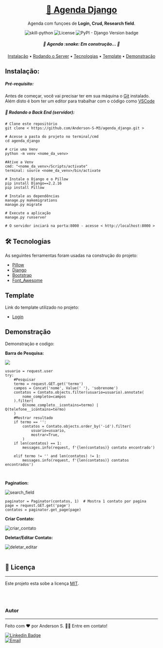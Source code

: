 <h1 align="center">
<a href="https://github.com/Anderson-S-M3/agenda_django">🔗 Agenda Django</a>
</h1>

<p align="center">Agenda com funçoes de <b>Login, Crud, Research field</b>.</p>

<p align="center">
<img alt="skill-python" src="https://img.shields.io/badge/Python-3776AB?style=badge&logo=python&logoColor=white"> <img alt="License" src="https://img.shields.io/badge/license-MIT-brightgreen"> <img alt="PyPI - Django Version badge" src="https://img.shields.io/badge/django%20versions-2.2.16-blue">
</p>

<h5 align="center"> 🚧 Agenda :snake:  Em construção...  🚧 </h5>

<p align="center"><a href="#instalacao">Instalação</a> • <a href="#rodando">Rodando o Server</a> • <a href="#tecnologias">Tecnologias</a> • <a href="#template">Template</a> • <a href="#demonstracao">Demonstração</a></p>

<h2 id="instalacao">Instalação:</h2>
<h5>Pré-requisito:</h5>

Antes de começar, você vai precisar ter em sua máquina o [Git](https://git-scm.com) instalado.<br>
Além disto é bom ter um editor para trabalhar com o código como [VSCode](https://code.visualstudio.com/)

<h5 id="rodando">🎲 Rodando o Back End (servidor):</h5>

```
# Clone este repositório
git clone < https://github.com/Anderson-S-M3/agenda_django.git >

# Acesse a pasta do projeto no terminal/cmd
cd agenda_django

# crie uma Venv
python -m venv <nome_da_venv>

#Ative a Venv
cmd: "<nome_da_venv>/Scripts/activate"
terminal: source <nome_da_venv>/bin/activate

# Instale o Django e o Pillow
pip install Django==2.2.16
pip install Pillow

# Instale as dependências
manage.py makemigrations
manage.py migrate

# Execute a aplicação
manage.py runserver

# O servidor inciará na porta:8000 - acesse < http://localhost:8000 >
```

<h2 id="tecnologias">🛠 Tecnologias</h2>
<p>As seguintes ferramentas foram usadas na construção do projeto:</p>

- [Pillow](https://pillow.readthedocs.io/en/stable/)
- [Django](https://www.djangoproject.com/)
- [Bootstrap](https://getbootstrap.com/)
- [Font_Awesome](https://fontawesome.com/)

<h2 id="template">Template</h2>
<p>Link do template utilizado no projeto:</p>

- [Login](https://bootsnipp.com/snippets/dldxB)

<h2 id="demonstracao">Demonstração</h2>

<p>Demonstração e codigo:</p>

<p><b>Barra de Pesquisa:</b></p>
<img src="https://user-images.githubusercontent.com/65872811/101688783-48024a80-3a4b-11eb-981c-f4818d7bab4b.gif">

```
usuario = request.user
try:
    #Pesquisar
    termo = request.GET.get('termo')
    campos = Concat('nome', Value(' '), 'sobrenome')
    contatos = Contato.objects.filter(usuario=usuario).annotate(
        nome_completo=campos
    ).filter(
        Q(nome_completo__icontains=termo) | Q(telefone__icontains=termo)
    )
    #Mostrar resultado
    if termo == '':
        contatos = Contato.objects.order_by('-id').filter(
            usuario=usuario,
            mostrar=True,
        )
    if len(contatos) == 1:
        messages.info(request, f'{len(contatos)} contato encontrado')

    elif termo != '' and len(contatos) != 1:
        messages.info(request, f'{len(contatos)} contatos encontrados')
```

<br>

<p><b>Pagination:</b></p>
<img src="https://user-images.githubusercontent.com/65872811/101688394-ba265f80-3a4a-11eb-98d7-3670ea9208b6.gif" alt="search_field">

```
paginator = Paginator(contatos, 1)  # Mostra 1 contato por pagina
page = request.GET.get('page')
contatos = paginator.get_page(page)
```

<p><b>Criar Contato:</b></p>
<img src="https://user-images.githubusercontent.com/65872811/101691247-30c45c80-3a4d-11eb-84f6-87af41c6bb1f.gif" alt="criar_contato">

<br>

<p><b>Deletar/Editar Contato:</b></p>
<img src="https://user-images.githubusercontent.com/65872811/101691515-8ef13f80-3a4d-11eb-82d8-5e869351e1fa.gif" alt="deletar_editar">

<br>
<br>

## 📝 Licença
---

Este projeto esta sobe a licença [MIT](./LICENSE.md).

<br>
<br>

### Autor
---

Feito com ❤️ por Anderson S. 👋🏽 Entre em contato!

[![Linkedin Badge](https://img.shields.io/badge/Anderson_S-0077B5?style=for-the-badge&logo=linkedin&logoColor=white/)](https://www.linkedin.com/in/anderson-s-antunes-b879251b9/) <br>
[![Email](https://img.shields.io/badge/Anderson__S__Antunes@hotmail.com-0078D4?style=for-the-badge&logo=microsoft-outlook&logoColor=white)](mailto:anderson_s_antunes@hotmail.com)
